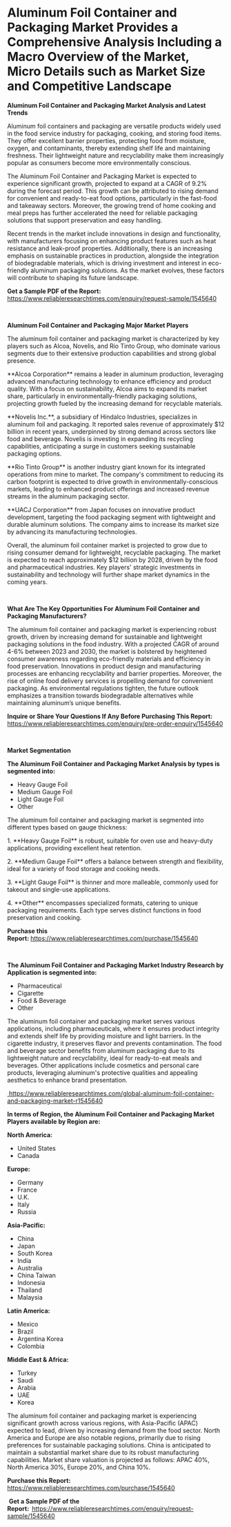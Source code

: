<p><h1>Aluminum Foil Container and Packaging Market Provides a Comprehensive Analysis Including a Macro Overview of the Market, Micro Details such as Market Size and Competitive Landscape</h1></p><p><strong>Aluminum Foil Container and Packaging Market Analysis and Latest Trends</strong></p>
<p><p>Aluminum foil containers and packaging are versatile products widely used in the food service industry for packaging, cooking, and storing food items. They offer excellent barrier properties, protecting food from moisture, oxygen, and contaminants, thereby extending shelf life and maintaining freshness. Their lightweight nature and recyclability make them increasingly popular as consumers become more environmentally conscious.</p><p>The Aluminum Foil Container and Packaging Market is expected to experience significant growth, projected to expand at a CAGR of 9.2% during the forecast period. This growth can be attributed to rising demand for convenient and ready-to-eat food options, particularly in the fast-food and takeaway sectors. Moreover, the growing trend of home cooking and meal preps has further accelerated the need for reliable packaging solutions that support preservation and easy handling.</p><p>Recent trends in the market include innovations in design and functionality, with manufacturers focusing on enhancing product features such as heat resistance and leak-proof properties. Additionally, there is an increasing emphasis on sustainable practices in production, alongside the integration of biodegradable materials, which is driving investment and interest in eco-friendly aluminum packaging solutions. As the market evolves, these factors will contribute to shaping its future landscape.</p></p>
<p><strong>Get a Sample PDF of the Report:&nbsp;</strong> <a href="https://www.reliableresearchtimes.com/enquiry/request-sample/1545640?utm_campaign=3109&utm_medium=2&utm_source=Github&utm_content=ia&utm_term=19042025&utm_id=aluminum-foil-container-and-packaging">https://www.reliableresearchtimes.com/enquiry/request-sample/1545640</a></p>
<p>&nbsp;</p>
<p><strong>Aluminum Foil Container and Packaging Major Market Players</strong></p>
<p><p>The aluminum foil container and packaging market is characterized by key players such as Alcoa, Novelis, and Rio Tinto Group, who dominate various segments due to their extensive production capabilities and strong global presence. </p><p>**Alcoa Corporation** remains a leader in aluminum production, leveraging advanced manufacturing technology to enhance efficiency and product quality. With a focus on sustainability, Alcoa aims to expand its market share, particularly in environmentally-friendly packaging solutions, projecting growth fueled by the increasing demand for recyclable materials.</p><p>**Novelis Inc.**, a subsidiary of Hindalco Industries, specializes in aluminum foil and packaging. It reported sales revenue of approximately $12 billion in recent years, underpinned by strong demand across sectors like food and beverage. Novelis is investing in expanding its recycling capabilities, anticipating a surge in customers seeking sustainable packaging options.</p><p>**Rio Tinto Group** is another industry giant known for its integrated operations from mine to market. The company's commitment to reducing its carbon footprint is expected to drive growth in environmentally-conscious markets, leading to enhanced product offerings and increased revenue streams in the aluminum packaging sector.</p><p>**UACJ Corporation** from Japan focuses on innovative product development, targeting the food packaging segment with lightweight and durable aluminum solutions. The company aims to increase its market size by advancing its manufacturing technologies.</p><p>Overall, the aluminum foil container market is projected to grow due to rising consumer demand for lightweight, recyclable packaging. The market is expected to reach approximately $12 billion by 2028, driven by the food and pharmaceutical industries. Key players' strategic investments in sustainability and technology will further shape market dynamics in the coming years.</p></p>
<p>&nbsp;</p>
<p><strong>What Are The Key Opportunities For Aluminum Foil Container and Packaging Manufacturers?</strong></p>
<p><p>The aluminum foil container and packaging market is experiencing robust growth, driven by increasing demand for sustainable and lightweight packaging solutions in the food industry. With a projected CAGR of around 4-6% between 2023 and 2030, the market is bolstered by heightened consumer awareness regarding eco-friendly materials and efficiency in food preservation. Innovations in product design and manufacturing processes are enhancing recyclability and barrier properties. Moreover, the rise of online food delivery services is propelling demand for convenient packaging. As environmental regulations tighten, the future outlook emphasizes a transition towards biodegradable alternatives while maintaining aluminum’s unique benefits.</p></p>
<p><strong>Inquire or Share Your Questions If Any Before Purchasing This Report:</strong> <a href="https://www.reliableresearchtimes.com/enquiry/pre-order-enquiry/1545640?utm_campaign=3109&utm_medium=2&utm_source=Github&utm_content=ia&utm_term=19042025&utm_id=aluminum-foil-container-and-packaging">https://www.reliableresearchtimes.com/enquiry/pre-order-enquiry/1545640</a></p>
<p>&nbsp;</p>
<p><strong>Market Segmentation</strong></p>
<p><strong>The Aluminum Foil Container and Packaging Market Analysis by types is segmented into:</strong></p>
<p><ul><li>Heavy Gauge Foil</li><li>Medium Gauge Foil</li><li>Light Gauge Foil</li><li>Other</li></ul></p>
<p><p>The aluminum foil container and packaging market is segmented into different types based on gauge thickness: </p><p>1. **Heavy Gauge Foil** is robust, suitable for oven use and heavy-duty applications, providing excellent heat retention. </p><p>2. **Medium Gauge Foil** offers a balance between strength and flexibility, ideal for a variety of food storage and cooking needs. </p><p>3. **Light Gauge Foil** is thinner and more malleable, commonly used for takeout and single-use applications. </p><p>4. **Other** encompasses specialized formats, catering to unique packaging requirements. Each type serves distinct functions in food preservation and cooking.</p></p>
<p><strong>Purchase this Report:&nbsp;</strong><a href="https://www.reliableresearchtimes.com/purchase/1545640?utm_campaign=3109&utm_medium=2&utm_source=Github&utm_content=ia&utm_term=19042025&utm_id=aluminum-foil-container-and-packaging">https://www.reliableresearchtimes.com/purchase/1545640</a></p>
<p>&nbsp;</p>
<p><strong>The Aluminum Foil Container and Packaging Market Industry Research by Application is segmented into:</strong></p>
<p><ul><li>Pharmaceutical</li><li>Cigarette</li><li>Food & Beverage</li><li>Other</li></ul></p>
<p><p>The aluminum foil container and packaging market serves various applications, including pharmaceuticals, where it ensures product integrity and extends shelf life by providing moisture and light barriers. In the cigarette industry, it preserves flavor and prevents contamination. The food and beverage sector benefits from aluminum packaging due to its lightweight nature and recyclability, ideal for ready-to-eat meals and beverages. Other applications include cosmetics and personal care products, leveraging aluminum's protective qualities and appealing aesthetics to enhance brand presentation.</p></p>
<p><a href="https://www.reliableresearchtimes.com/global-aluminum-foil-container-and-packaging-market-r1545640?utm_campaign=3109&utm_medium=2&utm_source=Github&utm_content=ia&utm_term=19042025&utm_id=aluminum-foil-container-and-packaging">&nbsp;https://www.reliableresearchtimes.com/global-aluminum-foil-container-and-packaging-market-r1545640</a></p>
<p><strong>In terms of Region, the Aluminum Foil Container and Packaging Market Players available by Region are:</strong></p>
<p>
    <p> <strong> North America: </strong>
        <ul>
            <li>United States</li>
            <li>Canada</li>
        </ul>
        </p> 
    <p> <strong> Europe: </strong>
        <ul>
            <li>Germany</li>
            <li>France</li>
            <li>U.K.</li>
            <li>Italy</li>
            <li>Russia</li>
        </ul>
        </p> 
    <p> <strong> Asia-Pacific: </strong>
        <ul>
            <li>China</li>
            <li>Japan</li>
            <li>South Korea</li>
            <li>India</li>
            <li>Australia</li>
            <li>China Taiwan</li>
            <li>Indonesia</li>
            <li>Thailand</li>
            <li>Malaysia</li>
        </ul>
        </p> 
    <p> <strong> Latin America: </strong>
        <ul>
            <li>Mexico</li>
            <li>Brazil</li>
            <li>Argentina Korea</li>
            <li>Colombia</li>
        </ul>
        </p> 
    <p> <strong> Middle East & Africa: </strong>
        <ul>
            <li>Turkey</li>
            <li>Saudi</li>
            <li>Arabia</li>
            <li>UAE</li>
            <li>Korea</li>
        </ul>
    </p>
    </p>
<p><p>The aluminum foil container and packaging market is experiencing significant growth across various regions, with Asia-Pacific (APAC) expected to lead, driven by increasing demand from the food sector. North America and Europe are also notable regions, primarily due to rising preferences for sustainable packaging solutions. China is anticipated to maintain a substantial market share due to its robust manufacturing capabilities. Market share valuation is projected as follows: APAC 40%, North America 30%, Europe 20%, and China 10%.</p></p>
<p><strong>Purchase this Report: </strong><a href="https://www.reliableresearchtimes.com/purchase/1545640?utm_campaign=3109&utm_medium=2&utm_source=Github&utm_content=ia&utm_term=19042025&utm_id=aluminum-foil-container-and-packaging">https://www.reliableresearchtimes.com/purchase/1545640</a></p>
<p>&nbsp;<strong>Get a Sample PDF of the Report:&nbsp;&nbsp;</strong><a href="https://www.reliableresearchtimes.com/enquiry/request-sample/1545640?utm_campaign=3109&utm_medium=2&utm_source=Github&utm_content=ia&utm_term=19042025&utm_id=aluminum-foil-container-and-packaging">https://www.reliableresearchtimes.com/enquiry/request-sample/1545640</a></p>
<p><strong></strong></p>
<p><p></p><p></p><p></p></p>